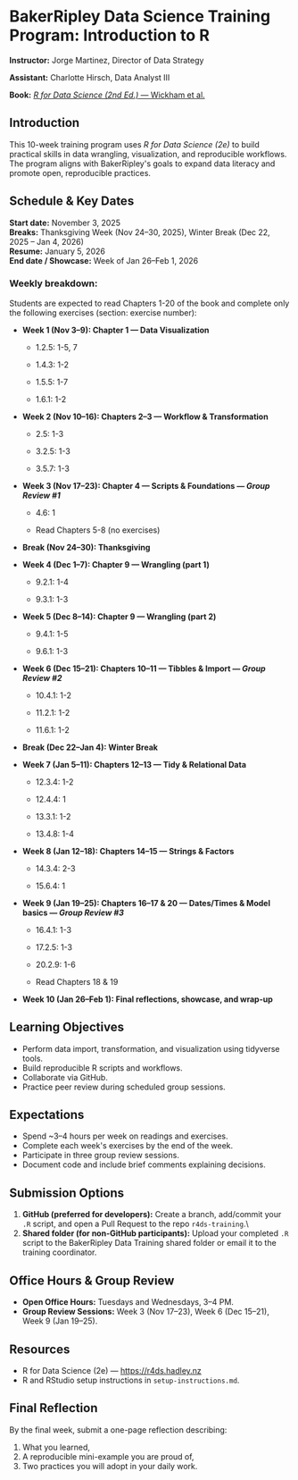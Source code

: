 # BakerRipley Data Science Training Program: Introduction to R

**Instructor:** Jorge Martinez, Director of Data Strategy

**Assistant:** Charlotte Hirsch, Data Analyst III

**Book:** [*R for Data Science (2nd Ed.)* — Wickham et al.](https://r4ds.hadley.nz)

## Introduction

This 10-week training program uses *R for Data Science (2e)* to build practical skills in data wrangling, visualization, and reproducible workflows. The program aligns with BakerRipley's goals to expand data literacy and promote open, reproducible practices.

## Schedule & Key Dates

**Start date:** November 3, 2025\
**Breaks:** Thanksgiving Week (Nov 24–30, 2025), Winter Break (Dec 22, 2025 – Jan 4, 2026)\
**Resume:** January 5, 2026\
**End date / Showcase:** Week of Jan 26–Feb 1, 2026

### Weekly breakdown:

Students are expected to read Chapters 1-20 of the book and complete only the following exercises (section: exercise number):

-   **Week 1 (Nov 3–9): Chapter 1 — Data Visualization**

    -   1.2.5: 1-5, 7

    -   1.4.3: 1-2

    -   1.5.5: 1-7

    -   1.6.1: 1-2

-   **Week 2 (Nov 10–16): Chapters 2–3 — Workflow & Transformation**

    -   2.5: 1-3

    -   3.2.5: 1-3

    -   3.5.7: 1-3

-   **Week 3 (Nov 17–23): Chapter 4 — Scripts & Foundations — *Group Review #1***

    -   4.6: 1

    -   Read Chapters 5-8 (no exercises)

-   **Break (Nov 24–30): Thanksgiving**

-   **Week 4 (Dec 1–7): Chapter 9 — Wrangling (part 1)**

    -   9.2.1: 1-4

    -   9.3.1: 1-3

-   **Week 5 (Dec 8–14): Chapter 9 — Wrangling (part 2)**

    -   9.4.1: 1-5

    -   9.6.1: 1-3

-   **Week 6 (Dec 15–21): Chapters 10–11 — Tibbles & Import — *Group Review #2***

    -   10.4.1: 1-2

    -   11.2.1: 1-2

    -   11.6.1: 1-2

-   **Break (Dec 22–Jan 4): Winter Break**

-   **Week 7 (Jan 5–11): Chapters 12–13 — Tidy & Relational Data**

    -   12.3.4: 1-2

    -   12.4.4: 1

    -   13.3.1: 1-2

    -   13.4.8: 1-4

-   **Week 8 (Jan 12–18): Chapters 14–15 — Strings & Factors**

    -   14.3.4: 2-3

    -   15.6.4: 1

-   **Week 9 (Jan 19–25): Chapters 16–17 & 20 — Dates/Times & Model basics — *Group Review #3***

    -   16.4.1: 1-3

    -   17.2.5: 1-3

    -   20.2.9: 1-6

    -   Read Chapters 18 & 19

-   **Week 10 (Jan 26–Feb 1): Final reflections, showcase, and wrap-up**

## Learning Objectives

-   Perform data import, transformation, and visualization using tidyverse tools.
-   Build reproducible R scripts and workflows.
-   Collaborate via GitHub.
-   Practice peer review during scheduled group sessions.

## Expectations

-   Spend \~3–4 hours per week on readings and exercises.
-   Complete each week's exercises by the end of the week.
-   Participate in three group review sessions.
-   Document code and include brief comments explaining decisions.

## Submission Options

1.  **GitHub (preferred for developers):** Create a branch, add/commit your `.R` script, and open a Pull Request to the repo `r4ds-training`.\
2.  **Shared folder (for non-GitHub participants):** Upload your completed `.R` script to the BakerRipley Data Training shared folder or email it to the training coordinator.

## Office Hours & Group Review

-   **Open Office Hours:** Tuesdays and Wednesdays, 3–4 PM.
-   **Group Review Sessions:** Week 3 (Nov 17–23), Week 6 (Dec 15–21), Week 9 (Jan 19–25).

## Resources

-   R for Data Science (2e) — <https://r4ds.hadley.nz>
-   R and RStudio setup instructions in `setup-instructions.md`.

## Final Reflection

By the final week, submit a one-page reflection describing:

1.  What you learned,
2.  A reproducible mini-example you are proud of,
3.  Two practices you will adopt in your daily work.
